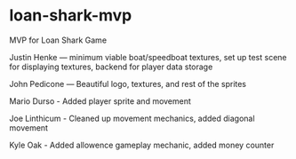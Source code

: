 # loan-shark-mvp
MVP for Loan Shark Game

Justin Henke — minimum viable boat/speedboat textures, set up test scene for displaying textures, backend for player data storage

John Pedicone — Beautiful logo, textures, and rest of the sprites

Mario Durso - Added player sprite and movement

Joe Linthicum - Cleaned up movement mechanics, added diagonal movement

Kyle Oak - Added allowence gameplay mechanic, added money counter
